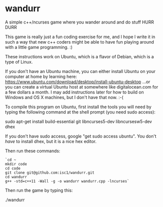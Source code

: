 # wandurr
A simple c++/ncurses game where you wander around and do stuff HURR DURR

This game is really just a fun coding exercise for me, and I hope
I write it in such a way that new c++ coders might be able to
have fun playing around with a little game programming. :)

These instructions work on Ubuntu, which is a flavor of Debian, which is a
type of Linux.

If you don't have an Ubuntu machine, you can either install Ubuntu on your
computer at home by learning here:
https://www.ubuntu.com/download/desktop/install-ubuntu-desktop
...or you can create a virtual Ubuntu host at somewhere like digitalocean.com
for a few dollars a month.  I may add instructions later for how to build on
Windows and OS X machines, but I don't have that now. :-(

To compile this program on Ubuntu, first install the tools you will need by
typing the following command at the shell prompt (you need sudo access):

sudo apt-get install build-essential git libncurses5-dev libncursesw5-dev dhex

If you don't have sudo access, google "get sudo access ubuntu".
You don't *have* to install dhex, but it is a nice hex editor.

Then run these commands:

    `cd ~
    mkdir code
    cd code
    git clone git@github.com:isc1/wandurr.git
    cd wandurr
    g++ -std=c++11 -Wall -g -o wandurr wandurr.cpp -lncurses`

Then run the game by typing this:

./wandurr


